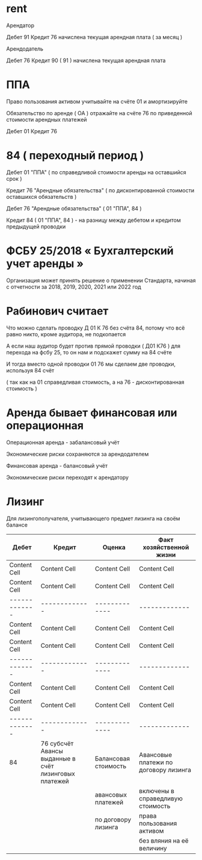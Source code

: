 # rent

Арендатор

Дебет 91 Кредит 76 начислена текущая арендная плата ( за месяц )

Арендодатель

Дебет 76 Кредит 90 ( 91 ) начислена текущая арендная плата

# ППА

Право пользования активом учитывайте на счёте 01 и амортизируйте

Обязательство по аренде ( ОА ) отражайте на счёте 76 по приведенной стоимости арендных платежей

Дебет 01 Кредит 76

# 84 ( переходный период )

Дебет 01 "ППА" ( по справедливой стоимости аренды на оставшийся срок )

Кредит 76 "Арендные обязательства" ( по дисконтированной стоимости оставшихся обязательств )

Дебет 76 "Арендные обязательства" ( 01 "ППА", 84 )

Кредит 84  ( 01 "ППА", 84 ) - на разницу между дебетом и кредитом предыдущей проводки

# ФСБУ 25/2018 « Бухгалтерский учет аренды »  

Организация может принять решение о применении Стандарта, начиная с отчетности за 2018, 2019, 2020, 2021 или 2022 год

# Рабинович считает

Что можно сделать проводку Д 01 К 76 без счёта 84, потому что всё равно никто, кроме аудитора, не подкопается

А если наш аудитор будет против прямой проводки ( Д01 К76 ) для перехода на фсбу 25, то он нам и подскажет сумму на 84 счёте

И тогда вместо одной проводки 01 76 мы сделаем две проводки, используя 84 счёт

( так как на 01 справедливая стоимость, а на 76 - дисконтированная стоимость )

# Аренда бывает финансовая или операционная

Операционная аренда - забалансовый учёт

Экономические риски сохраняются за арендодателем 

Финансовая аренда - балансовый учёт

Экономические риски переходят к арендатору

# Лизинг

Для лизингополучателя, учитывающего предмет лизинга на своём балансе

| Дебет  | Кредит | Оценка | Факт хозяйственной жизни |
| ------------- | ------------- | ------------- | ------------- |
| Content Cell  | Content Cell  | Content Cell  | Content Cell  |
| Content Cell  | Content Cell  | Content Cell  | Content Cell  |
| ------------- | ------------- | ------------- | ------------- |
| Content Cell  | Content Cell  | Content Cell  | Content Cell  |
| Content Cell  | Content Cell  | Content Cell  | Content Cell  |
| ------------- | ------------- | ------------- | ------------- |
| Content Cell  | Content Cell  | Content Cell  | Content Cell  |
| Content Cell  | Content Cell  | Content Cell  | Content Cell  |
| ------------- | ------------- | ------------- | ------------- |
| 84            | 76 субсчёт Авансы выданные в счёт лизинговых платежей  | Балансовая стоимость | Авансовые платежи по договору лизинга  |
|               |       | авансовых платежей   | включены в справедливую стоимость  |
|               |   | по договору лизинга  | права пользования активом  |
|               |                      |                      | без вляния на её величину |

